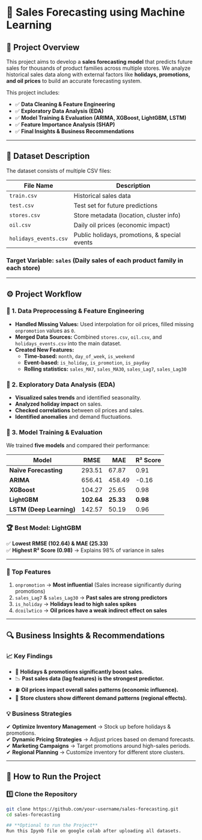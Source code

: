 # 🛒 Sales Forecasting using Machine Learning

## 📌 Project Overview
This project aims to develop a **sales forecasting model** that predicts future sales for thousands of product families across multiple stores. We analyze historical sales data along with external factors like **holidays, promotions, and oil prices** to build an accurate forecasting system.  

This project includes:
- ✅ **Data Cleaning & Feature Engineering**
- ✅ **Exploratory Data Analysis (EDA)**
- ✅ **Model Training & Evaluation (ARIMA, XGBoost, LightGBM, LSTM)**
- ✅ **Feature Importance Analysis (SHAP)**
- ✅ **Final Insights & Business Recommendations**

---

## 📂 Dataset Description
The dataset consists of multiple CSV files:

| File Name              | Description |
|------------------------|-------------|
| `train.csv`           | Historical sales data |
| `test.csv`            | Test set for future predictions |
| `stores.csv`          | Store metadata (location, cluster info) |
| `oil.csv`             | Daily oil prices (economic impact) |
| `holidays_events.csv` | Public holidays, promotions, & special events |

### **Target Variable:** `sales` (Daily sales of each product family in each store)

---

## ⚙️ Project Workflow
### **📌 1. Data Preprocessing & Feature Engineering**
- **Handled Missing Values:** Used interpolation for oil prices, filled missing `onpromotion` values as `0`.
- **Merged Data Sources:** Combined `stores.csv`, `oil.csv`, and `holidays_events.csv` into the main dataset.
- **Created New Features:**
  - **Time-based:** `month`, `day_of_week`, `is_weekend`
  - **Event-based:** `is_holiday`, `is_promotion`, `is_payday`
  - **Rolling statistics:** `sales_MA7`, `sales_MA30`, `sales_Lag7`, `sales_Lag30`

### **📌 2. Exploratory Data Analysis (EDA)**
- **Visualized sales trends** and identified seasonality.
- **Analyzed holiday impact** on sales.
- **Checked correlations** between oil prices and sales.
- **Identified anomalies** and demand fluctuations.

### **📌 3. Model Training & Evaluation**
We trained **five models** and compared their performance:

| Model      | RMSE  | MAE   | R² Score |
|------------|-------|-------|---------|
| **Naïve Forecasting** | 293.51 | 67.87 | 0.91 |
| **ARIMA** | 656.41 | 458.49 | -0.16 |
| **XGBoost** | 104.27 | 25.65 | 0.98 |
| **LightGBM** | **102.64** | **25.33** | **0.98** |
| **LSTM (Deep Learning)** | 142.57 | 50.19 | 0.96 |

### **🏆 Best Model: LightGBM**
✅ **Lowest RMSE (102.64) & MAE (25.33)**  
✅ **Highest R² Score (0.98)** → Explains 98% of variance in sales  

---



### **🔹 Top Features**
1. `onpromotion` → **Most influential** (Sales increase significantly during promotions)  
2. `sales_Lag7` & `sales_Lag30` → **Past sales are strong predictors**  
3. `is_holiday` → **Holidays lead to high sales spikes**  
4. `dcoilwtico` → **Oil prices have a weak indirect effect on sales**  

---

## 🔍 **Business Insights & Recommendations**
### **📈 Key Findings**
- 📅 **Holidays & promotions significantly boost sales.**
- 📉 **Past sales data (lag features) is the strongest predictor.**
- ⛽ **Oil prices impact overall sales patterns (economic influence).**
- 🏬 **Store clusters show different demand patterns (regional effects).**

### **💡 Business Strategies**
✔ **Optimize Inventory Management** → Stock up before holidays & promotions.  
✔ **Dynamic Pricing Strategies** → Adjust prices based on demand forecasts.  
✔ **Marketing Campaigns** → Target promotions around high-sales periods.  
✔ **Regional Planning** → Customize inventory for different store clusters.  

---

## 🚀 How to Run the Project
### **1️⃣ Clone the Repository**
```bash
git clone https://github.com/your-username/sales-forecasting.git
cd sales-forecasting

## **Optional to run the Project**
Run this Ipynb file on google colab after uploading all datasets.
